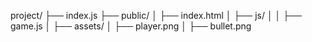 project/ ├── index.js ├── public/ │   ├── index.html │   ├── js/ │   │   ├── game.js │   ├── assets/ │       ├── player.png │       ├── bullet.png
